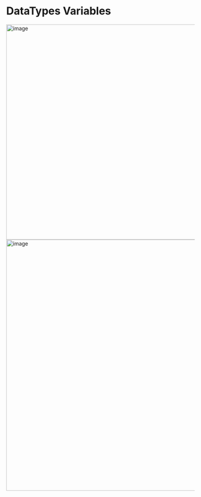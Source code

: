 # DataTypes Variables

<img width="934" height="575" alt="image" src="https://github.com/user-attachments/assets/22b53233-3852-4f60-bc49-4b4b192ccaed" />

<img width="938" height="671" alt="image" src="https://github.com/user-attachments/assets/175045b6-1099-4887-be61-061a20c90f6e" />

